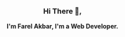 <div align="center">
<h3>Hi There 👋,</h3>
  <p><b>I'm Farel Akbar, I'm a Web Developer.</b></p>
</div>
